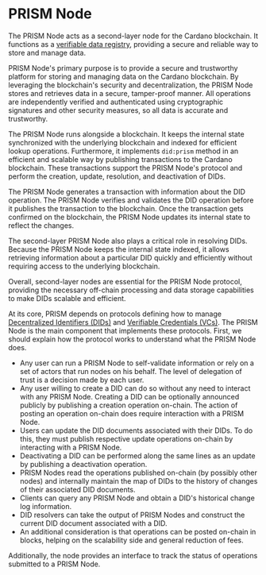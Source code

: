 # PRISM Node
The PRISM Node acts as a second-layer node for the Cardano blockchain. It functions as a [verifiable data registry](/documentation/docs/concepts/glossary.md#verifiable-data-registry), providing a secure and reliable way to store and manage data.

PRISM Node's primary purpose is to provide a secure and trustworthy platform for storing and managing data on the Cardano blockchain. By leveraging the blockchain's security and decentralization, the PRISM Node stores and retrieves data in a secure, tamper-proof manner. All operations are independently verified and authenticated using cryptographic signatures and other security measures, so all data is accurate and trustworthy.

The PRISM Node runs alongside a blockchain. It keeps the internal state synchronized with the underlying blockchain and indexed for efficient lookup operations. Furthermore, it implements ``did:prism`` method in an efficient and scalable way by publishing transactions to the Cardano blockchain. These transactions support the PRISM Node's protocol and perform the creation, update, resolution, and deactivation of DIDs.

The PRISM Node generates a transaction with information about the DID operation. The PRISM Node verifies and validates the DID operation before it publishes the transaction to the blockchain. Once the transaction gets confirmed on the blockchain, the PRISM Node updates its internal state to reflect the changes.

The second-layer PRISM Node also plays a critical role in resolving DIDs. Because the PRISM Node keeps the internal state indexed, it allows retrieving information about a particular DID quickly and efficiently without requiring access to the underlying blockchain. 

Overall, second-layer nodes are essential for the PRISM Node protocol, providing the necessary off-chain processing and data storage capabilities to make DIDs scalable and efficient.

At its core, PRISM depends on protocols defining how to manage [Decentralized Identifiers (DIDs)](/documentation/docs/concepts/glossary.md#decentralized-identifer) and [Verifiable Credentials (VCs)](/documentation/docs/concepts/glossary.md#verifiable-credentials). The PRISM Node is the main component that implements these protocols. First, we should explain how the protocol works to understand what the PRISM Node does.

- Any user can run a PRISM Node to self-validate information or rely on a set of actors that run nodes on his behalf. The level of delegation of trust is a decision made by each user.
- Any user willing to create a DID can do so without any need to interact with any PRISM Node. Creating a DID can be optionally announced publicly by publishing a creation operation on-chain. The action of posting an operation on-chain does require interaction with a PRISM Node.
- Users can update the DID documents associated with their DIDs. To do this, they must publish respective update operations on-chain by interacting with a PRISM Node.
- Deactivating a DID can be performed along the same lines as an update by publishing a deactivation operation.
- PRISM Nodes read the operations published on-chain (by possibly other nodes) and internally maintain the map of DIDs to the history of changes of their associated DID documents.
- Clients can query any PRISM Node and obtain a DID's historical change log information.
- DID resolvers can take the output of PRISM Nodes and construct the current DID document associated with a DID.
- An additional consideration is that operations can be posted on-chain in blocks, helping on the scalability side and general reduction of fees.


Additionally, the node provides an interface to track the status of operations submitted to a PRISM Node.
